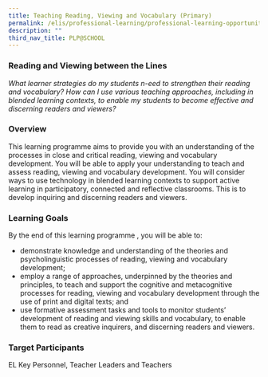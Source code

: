 ```yaml
---
title: Teaching Reading, Viewing and Vocabulary (Primary)
permalink: /elis/professional-learning/professional-learning-opportunities/teaching-reading-viewing-vocabulary/
description: ""
third_nav_title: PLP@SCHOOL
---
```


### Reading and Viewing between the Lines

<em>What learner strategies do my students n-eed to strengthen their reading and vocabulary? How can I use various teaching approaches, including in blended learning contexts, to enable my students to become effective and discerning readers and viewers?</em>

### Overview

This learning programme aims to provide you with an understanding of the processes in close and critical reading, viewing and vocabulary development. You will be able to apply your understanding to teach and assess reading, viewing and vocabulary development. You will consider ways to use technology in blended learning contexts to support active learning in participatory, connected and reflective classrooms. This is to develop inquiring and discerning readers and viewers.

### Learning Goals

By the end of this learning programme , you will be able to:

*   demonstrate knowledge and understanding of the theories and psycholinguistic processes of reading, viewing and vocabulary development;
*   employ a range of approaches, underpinned by the theories and principles, to teach and support the cognitive and metacognitive processes for reading, viewing and vocabulary development through the use of print and digital texts; and
*   use formative assessment tasks and tools to monitor students’ development of reading and viewing skills and vocabulary, to enable them to read as creative inquirers, and discerning readers and viewers.

### Target Participants
EL Key Personnel, Teacher Leaders and Teachers